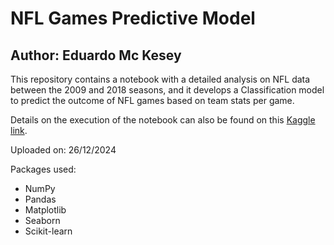 # NFL Games Predictive Model

## Author: Eduardo Mc Kesey

This repository contains a notebook with a detailed analysis on NFL data between the 2009 and 2018 seasons, and it develops a Classification model to predict the outcome of NFL games based on team stats per game.

Details on the execution of the notebook can also be found on this [Kaggle link](https://www.kaggle.com/code/eduardomckesey/nfl-games-predictive-model).

Uploaded on: 26/12/2024

Packages used:
- NumPy
- Pandas
- Matplotlib
- Seaborn
- Scikit-learn
